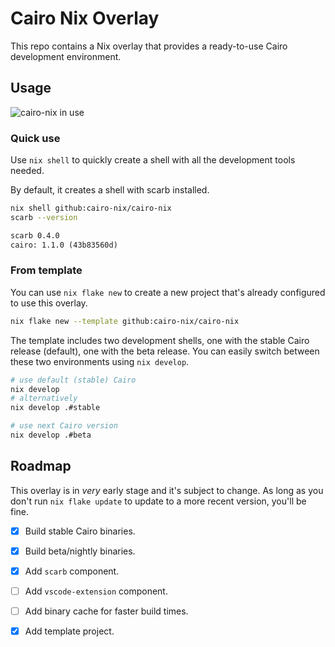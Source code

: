 # Cairo Nix Overlay

This repo contains a Nix overlay that provides a ready-to-use Cairo development
environment.

## Usage

![cairo-nix in use](https://github.com/cairo-nix/cairo-nix/assets/282580/ba3b48d8-23c7-46b6-b926-977d6adb274a)

### Quick use

Use `nix shell` to quickly create a shell with all the
development tools needed.

By default, it creates a shell with scarb installed.

```sh
nix shell github:cairo-nix/cairo-nix
scarb --version
```
```txt
scarb 0.4.0
cairo: 1.1.0 (43b83560d)
```

### From template

You can use `nix flake new` to create a new project that's already configured
to use this overlay.

```sh
nix flake new --template github:cairo-nix/cairo-nix
```

The template includes two development shells, one with the stable Cairo release
(default), one with the beta release. You can easily switch between these two
environments using `nix develop`.

```sh
# use default (stable) Cairo
nix develop
# alternatively
nix develop .#stable
```

```sh
# use next Cairo version
nix develop .#beta
```

## Roadmap

This overlay is in _very_ early stage and it's subject
to change.
As long as you don't run `nix flake update` to update
to a more recent version, you'll be fine.

 - [x] Build stable Cairo binaries.
 - [x] Build beta/nightly binaries.
 - [x] Add `scarb` component.
 - [ ] Add `vscode-extension` component.
 - [ ] Add binary cache for faster build times.
 - [x] Add template project.

